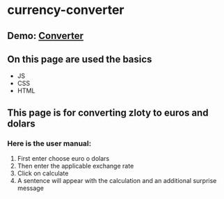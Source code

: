 # currency-converter
## Demo: [Converter](https://dorota87kmiecik.github.io/currency-converter/)

## On this page are used the basics 
- JS
- CSS
- HTML 
## This page is for converting zloty to euros and dolars
### Here is the user manual:

1. First enter choose euro o dolars
2. Then enter the applicable exchange rate
3. Click on calculate
4. A sentence will appear with the calculation and an additional surprise message
